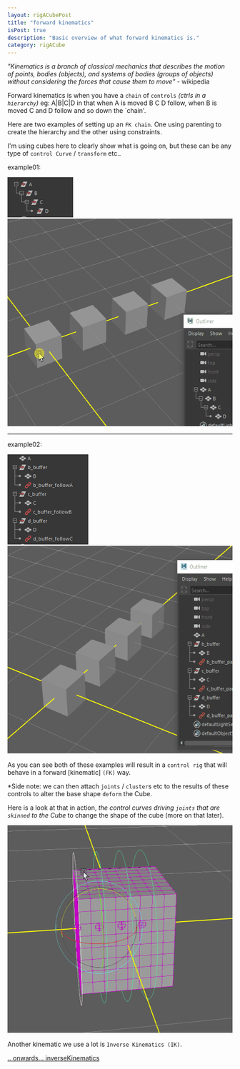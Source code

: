 ```yaml
---
layout: rigACubePost
title: "forward kinematics"
isPost: true
description: "Basic overview of what forward kinematics is."
category: rigACube
---
```


*"Kinematics is a branch of classical mechanics that describes the motion 
of points, bodies (objects), and systems of bodies (groups of objects) 
without considering the forces that cause them to move"* - wikipedia

Forward kinematics is when you have a `chain` of `controls` *(ctrls in a `hierarchy`)* 
eg: A|B|C|D in that when A is moved B C D follow, when B is moved C and D 
follow and so down the `chain'. 

Here are two examples of setting up an `FK chain`. One using parenting to create
the hierarchy and the other using constraints.

I'm using cubes here to clearly show what is going on, but these can be 
any type of `control Curve` / `transform`  etc..

example01:

<img src="/assets/examples/ABCD_hrc.png" width="147" height="90" alt="abcdHrc">

<img src="/assets/examples/fkHrc.gif" width="538" height="465" alt="abcdHRCGif">

<hr>

example02:

<img src="/assets/examples/ABCD_cst.png" width="181" height="202" alt="abcdCST">

<img src="/assets/examples/fkCST.gif" width="538" height="465" alt="abcdCSTGif">

As you can see both of these examples will result in a `control rig` that 
will behave in a forward [kinematic] `(FK)` way.

*Side note: we can then attach `joints` / `cluster`s etc to the results of 
these controls to alter the base shape `deform` the Cube.

Here is a look at that in action, *the control curves driving `joints` that are `skinned` to the
Cube* to change the shape of the cube (more on that later).

<img src="/assets/examples/cubeFKDeform.gif" width="538" height="465" alt="fkCubeDeformGif">

Another kinematic we use a lot is `Inverse Kinematics (IK)`.

[.. onwards... inverseKinematics](2019-09-15-inversekinematics.md)
